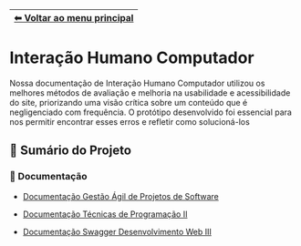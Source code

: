 | [⬅ Voltar ao menu principal](https://github.com/MathGueff/saneasp-documentation) | 
|:--|

# Interação Humano Computador

Nossa documentação de Interação Humano Computador utilizou os melhores métodos de avaliação e melhoria na usabilidade e acessibilidade do site, priorizando uma visão crítica sobre um conteúdo que é negligenciado com frequência. O protótipo desenvolvido foi essencial para nos permitir encontrar esses erros e refletir como solucioná-los

## 🔗 Sumário do Projeto

### 📄 Documentação
- [Documentação Gestão Ágil de Projetos de Software](https://github.com/MathGueff/saneasp-documentation/tree/interacao-humano-computador)

- [Documentação Técnicas de Programação II](https://github.com/MathGueff/saneasp-documentation/tree/tecnicas-de-programacao-II)

- [Documentação Swagger Desenvolvimento Web III](https://backend-saneasp.onrender.com/api-docs/)
